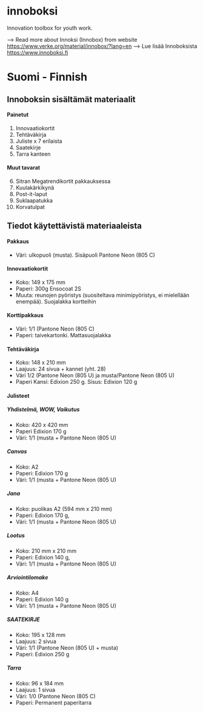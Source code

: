 # innoboksi
Innovation toolbox for youth work.

--> Read more about Innoksi (Innobox) from website https://www.verke.org/material/innobox/?lang=en
--> Lue lisää Innoboksista https://www.innoboksi.fi

# Suomi - Finnish


## Innoboksin sisältämät materiaalit

#### Painetut
1. Innovaatiokortit
2. Tehtäväkirja
3. Juliste x 7 erilaista
4. Saatekirje
5. Tarra kanteen

#### Muut tavarat  
6. Sitran Megatrendikortit pakkauksessa
7. Kuulakärkikynä
8. Post-it-laput
9. Suklaapatukka 
10. Korvatulpat

## Tiedot käytettävistä materiaaleista

#### Pakkaus
* Väri: ulkopuoli (musta). Sisäpuoli Pantone Neon (805 C) 

#### Innovaatiokortit
* Koko: 149 x 175 mm
* Paperi: 300g Ensocoat 2S 
* Muuta: reunojen pyöristys (suositeltava minimipyöristys, ei mielellään enempää). Suojalakka kortteihin

#### Korttipakkaus
* Väri: 1/1 (Pantone Neon (805 C) 
* Paperi: taivekartonki. Mattasuojalakka

#### Tehtäväkirja
* Koko: 148 x 210 mm
* Laajuus: 24 sivua + kannet (yht. 28)
* Väri 1/2 (Pantone Neon (805 U) ja musta/Pantone Neon (805 U) 
* Paperi Kansi: Edixion 250 g. Sisus: Edixion 120 g

#### Julisteet

##### Yhdistelmä, WOW, Vaikutus
* Koko: 420 x 420 mm 
* Paperi Edixion 170 g 
* Väri: 1/1 (musta + Pantone Neon (805 U)

##### Canvas 
* Koko: A2
* Paperi: Edixion 170 g
* Väri: 1/1 (musta + Pantone Neon (805 U)

##### Jana 
* Koko: puolikas A2 (594 mm x 210 mm)
* Paperi: Edixion 170 g, 
* Väri: 1/1 (musta + Pantone Neon (805 U)

##### Lootus 
* Koko: 210 mm x 210 mm
* Paperi: Edixion 140 g, 
* Väri: 1/1 (musta + Pantone Neon (805 U)

##### Arviointilomake 
* Koko: A4
* Paperi: Edixion 140 g 
* Väri: 1/1 (musta + Pantone Neon (805 U)   

##### SAATEKIRJE
* Koko: 195 x 128 mm
* Laajuus: 2 sivua
* Väri: 1/1 (Pantone Neon (805 U) + musta) 
* Paperi: Edixion 250 g

##### Tarra
* Koko: 96 x 184 mm
* Laajuus: 1 sivua
* Väri: 1/0 (Pantone Neon (805 C)
* Paperi: Permanent paperitarra

